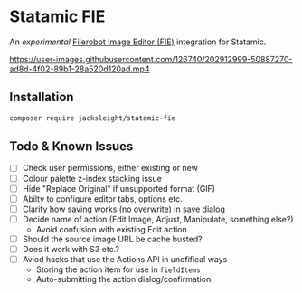 # Statamic FIE

An *experimental* [Filerobot Image Editor (FIE)](https://scaleflex.github.io/filerobot-image-editor/) integration for Statamic.

https://user-images.githubusercontent.com/126740/202912999-50887270-ad8d-4f02-89b1-28a520d120ad.mp4

## Installation

```bash
composer require jacksleight/statamic-fie
```

## Todo & Known Issues

- [ ] Check user permissions, either existing or new
- [ ] Colour palette z-index stacking issue
- [ ] Hide "Replace Original" if unsupported format (GIF)
- [ ] Abilty to configure editor tabs, options etc.
- [ ] Clarify how saving works (no overwrite) in save dialog
- [ ] Decide name of action (Edit Image, Adjust, Manipulate, something else?)
    - Avoid confusion with existing Edit action
- [ ] Should the source image URL be cache busted?
- [ ] Does it work with S3 etc.?
- [ ] Aviod hacks that use the Actions API in unofifical ways
    - Storing the action item for use in `fieldItems`
    - Auto-submitting the action dialog/confirmation
